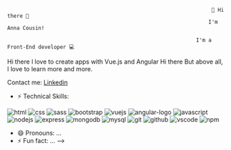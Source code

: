                                                                       👋 Hi there 👋
                                                                     I'm Anna Cousin!

                                                                 I'm a Front-End developer 💻 
Hi there I love to create apps with Vue.js and Angular
 Hi there
But above all, I love to learn more and more.

Contact me:
[Linkedin](https://www.linkedin.com/in/anna-cousin-5a2012138/) 

- ⚡ Technical Skills:

![html](https://user-images.githubusercontent.com/85175192/154856727-a6a451ef-1afa-46e8-a20d-822a390850d2.png)
![css](https://user-images.githubusercontent.com/85175192/154856785-94e4cc81-44cd-4f8c-9c7b-b1d8480ace86.png)
![sass](https://user-images.githubusercontent.com/85175192/154856805-bfd3eefc-9aac-4eac-93bb-ce6da798a933.png)
![bootstrap](https://user-images.githubusercontent.com/85175192/154856838-c608bbc6-94e3-497c-aaaa-cb48ef76bccd.jpg)
![vuejs](https://user-images.githubusercontent.com/85175192/154856889-9da97b0d-8a87-4916-8e86-beec902af1ff.png)
![angular-logo](https://user-images.githubusercontent.com/85175192/154857041-9ffeacd9-0b2d-479d-9dc6-f93a055b2f27.png)
![javascript](https://user-images.githubusercontent.com/85175192/154857080-dd005fdb-405b-4400-ba5a-a078c83305aa.png)
![nodejs](https://user-images.githubusercontent.com/85175192/154857099-b9a31a39-90f5-4d04-9c81-61b13e0a183d.png)
![express](https://user-images.githubusercontent.com/85175192/154857129-b1d9f206-6b73-4a07-a627-68055739333c.png)
![mongodb](https://user-images.githubusercontent.com/85175192/154857168-5e31dbf4-9585-40ac-a53d-29782b6f4ace.png)
![mysql](https://user-images.githubusercontent.com/85175192/154857192-b5090f6f-eb0c-49f1-81b8-b382008b5ad3.png)
![git](https://user-images.githubusercontent.com/85175192/154857221-404e551f-fb9b-4563-a30b-d988d313cac4.png)
![github](https://user-images.githubusercontent.com/85175192/154857250-958e29b4-fa11-44c4-a15a-887f1229656e.png)
![vscode](https://user-images.githubusercontent.com/85175192/154857275-118ea9db-9563-472c-bc61-c49d347fb5b7.png)
![npm](https://user-images.githubusercontent.com/85175192/154857295-8f821e91-108c-4784-89ff-56f2dadee534.png)


- 😄 Pronouns: ...
- ⚡ Fun fact: ...
-->

